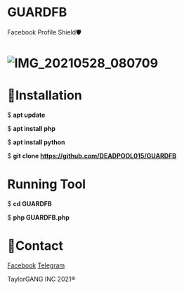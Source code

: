 # GUARDFB
Facebook Profile Shield🛡️
# ![IMG_20210528_080709](https://user-images.githubusercontent.com/81415453/119937861-c4ea9780-bf8b-11eb-8a3c-00ce97b8afba.jpg)

# 📎**Installation**

$ **apt update**

$ **apt install php**

$ **apt install python**

$ **git clone https://github.com/DEADPOOL015/GUARDFB**

# **Running Tool**

$ **cd GUARDFB**

$ **php GUARDFB.php**

# 🔗Contact

[Facebook](https://www.facebook.com/profile.php?id=100032085647548)   [Telegram](@DEADX_015) 

TaylorGANG INC 2021®
